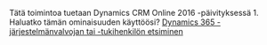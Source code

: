 Tätä toimintoa tuetaan Dynamics CRM Online 2016 -päivityksessä 1. Haluatko tämän ominaisuuden käyttöösi? [Dynamics 365 -järjestelmänvalvojan tai -tukihenkilön etsiminen](http://../basics/find-administrator-support.md)